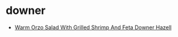# downer

 * [Warm Orzo Salad With Grilled Shrimp And Feta Downer Hazell](../../index/w/warm-orzo-salad-with-grilled-shrimp-and-feta-downer-hazell-15273.json)
